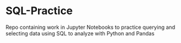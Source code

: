# SQL-Practice
Repo containing work in Jupyter Notebooks to practice querying and selecting data using SQL to analyze with Python and Pandas
